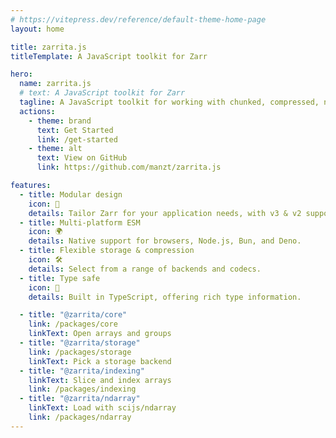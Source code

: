 ```yaml
---
# https://vitepress.dev/reference/default-theme-home-page
layout: home

title: zarrita.js
titleTemplate: A JavaScript toolkit for Zarr

hero:
  name: zarrita.js
  # text: A JavaScript toolkit for Zarr
  tagline: A JavaScript toolkit for working with chunked, compressed, n-dimensional arrays
  actions:
    - theme: brand
      text: Get Started
      link: /get-started
    - theme: alt
      text: View on GitHub
      link: https://github.com/manzt/zarrita.js

features:
  - title: Modular design
    icon: 🧩
    details: Tailor Zarr for your application needs, with v3 & v2 support.
  - title: Multi-platform ESM
    icon: 🌍
    details: Native support for browsers, Node.js, Bun, and Deno.
  - title: Flexible storage & compression
    icon: 🛠️
    details: Select from a range of backends and codecs.
  - title: Type safe
    icon: 🦺
    details: Built in TypeScript, offering rich type information.

  - title: "@zarrita/core"
    link: /packages/core
    linkText: Open arrays and groups
  - title: "@zarrita/storage"
    link: /packages/storage
    linkText: Pick a storage backend
  - title: "@zarrita/indexing"
    linkText: Slice and index arrays
    link: /packages/indexing
  - title: "@zarrita/ndarray"
    linkText: Load with scijs/ndarray
    link: /packages/ndarray
---
```

